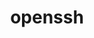 ---
title: "openssh"
layout: cache
categories: [package, develop-2025-01-26]
meta: {"versions": ["9.9p1"], "compilers": ["gcc@=10.5.0", "gcc@=11.1.0", "gcc@=11.4.0", "gcc@=12.3.0", "gcc@=12.4.0", "gcc@=13.2.0", "gcc@=13.3.0", "gcc@=7.3.1", "gcc@=7.5.0", "gcc@=9.4.0", "oneapi@=2024.1.0"], "oss": ["amzn2", "centos7", "rhel8", "ubuntu18.04", "ubuntu20.04", "ubuntu22.04", "ubuntu24.04"], "platforms": ["linux"], "targets": ["aarch64", "neoverse_v1", "neoverse_v2", "ppc64le", "x86_64_v3", "x86_64_v4"], "stacks": ["aws-isc", "aws-isc-aarch64", "aws-pcluster-neoverse_v1", "aws-pcluster-x86_64_v4", "data-vis-sdk", "developer-tools-aarch64-linux-gnu", "developer-tools-x86_64_v3-linux-gnu", "e4s", "e4s-neoverse-v2", "e4s-oneapi", "e4s-power", "e4s-rocm-external", "hep", "ml-linux-aarch64-cpu", "ml-linux-aarch64-cuda", "ml-linux-x86_64-cpu", "ml-linux-x86_64-cuda", "ml-linux-x86_64-rocm", "radiuss", "radiuss-aws", "radiuss-aws-aarch64", "root", "tutorial"], "num_specs": 21, "num_specs_by_stack": {"root": 21, "radiuss-aws-aarch64": 2, "aws-isc-aarch64": 1, "aws-pcluster-neoverse_v1": 1, "radiuss-aws": 2, "aws-isc": 1, "aws-pcluster-x86_64_v4": 2, "developer-tools-x86_64_v3-linux-gnu": 1, "developer-tools-aarch64-linux-gnu": 1, "radiuss": 1, "e4s-power": 1, "data-vis-sdk": 1, "e4s-neoverse-v2": 1, "tutorial": 2, "e4s-rocm-external": 1, "e4s": 1, "hep": 1, "e4s-oneapi": 2, "ml-linux-aarch64-cuda": 1, "ml-linux-aarch64-cpu": 1, "ml-linux-x86_64-cpu": 1, "ml-linux-x86_64-rocm": 1, "ml-linux-x86_64-cuda": 1}}
spec_details: [{"hash": "ixnmydht6g7hts3awgfsmmhwja3yfzt2", "compiler": "gcc@=7.3.1", "versions": ["9.9p1"], "os": "amzn2", "platform": "linux", "target": "aarch64", "variants": ["build_system=autotools", "+gssapi"], "stacks": ["root", "radiuss-aws-aarch64"], "size": "-", "tarball": "https://binaries.spack.io/develop-2025-01-26/build_cache/linux-amzn2-aarch64/gcc-7.3.1/openssh-9.9p1/linux-amzn2-aarch64-gcc-7.3.1-openssh-9.9p1-ixnmydht6g7hts3awgfsmmhwja3yfzt2.spack"}, {"hash": "5byvwjvvwr4hsy5b25lxesq2hssqwg26", "compiler": "gcc@=7.3.1", "versions": ["9.9p1"], "os": "amzn2", "platform": "linux", "target": "aarch64", "variants": ["build_system=autotools", "+gssapi"], "stacks": ["aws-isc-aarch64", "root"], "size": "-", "tarball": "https://binaries.spack.io/develop-2025-01-26/build_cache/linux-amzn2-aarch64/gcc-7.3.1/openssh-9.9p1/linux-amzn2-aarch64-gcc-7.3.1-openssh-9.9p1-5byvwjvvwr4hsy5b25lxesq2hssqwg26.spack"}, {"hash": "l32iqbz3lhmiiavrdizggjxobdkyg7b2", "compiler": "gcc@=7.3.1", "versions": ["9.9p1"], "os": "amzn2", "platform": "linux", "target": "aarch64", "variants": ["build_system=autotools", "+gssapi"], "stacks": ["root", "radiuss-aws-aarch64"], "size": "-", "tarball": "https://binaries.spack.io/develop-2025-01-26/build_cache/linux-amzn2-aarch64/gcc-7.3.1/openssh-9.9p1/linux-amzn2-aarch64-gcc-7.3.1-openssh-9.9p1-l32iqbz3lhmiiavrdizggjxobdkyg7b2.spack"}, {"hash": "artvopwbrockaihyblrzyxkxqa4gzys4", "compiler": "gcc@=12.4.0", "versions": ["9.9p1"], "os": "amzn2", "platform": "linux", "target": "neoverse_v1", "variants": ["build_system=autotools", "+gssapi"], "stacks": ["root", "aws-pcluster-neoverse_v1"], "size": "-", "tarball": "https://binaries.spack.io/develop-2025-01-26/build_cache/linux-amzn2-neoverse_v1/gcc-12.4.0/openssh-9.9p1/linux-amzn2-neoverse_v1-gcc-12.4.0-openssh-9.9p1-artvopwbrockaihyblrzyxkxqa4gzys4.spack"}, {"hash": "6ipo4ly6pzox2pplbbd45g6uansj3tv4", "compiler": "gcc@=7.3.1", "versions": ["9.9p1"], "os": "amzn2", "platform": "linux", "target": "x86_64_v3", "variants": ["build_system=autotools", "+gssapi"], "stacks": ["radiuss-aws", "root"], "size": "-", "tarball": "https://binaries.spack.io/develop-2025-01-26/build_cache/linux-amzn2-x86_64_v3/gcc-7.3.1/openssh-9.9p1/linux-amzn2-x86_64_v3-gcc-7.3.1-openssh-9.9p1-6ipo4ly6pzox2pplbbd45g6uansj3tv4.spack"}, {"hash": "lnv3bbnsmkvxl6my5pibwd5426bn4tdp", "compiler": "gcc@=7.3.1", "versions": ["9.9p1"], "os": "amzn2", "platform": "linux", "target": "x86_64_v3", "variants": ["build_system=autotools", "+gssapi"], "stacks": ["aws-isc", "root"], "size": "-", "tarball": "https://binaries.spack.io/develop-2025-01-26/build_cache/linux-amzn2-x86_64_v3/gcc-7.3.1/openssh-9.9p1/linux-amzn2-x86_64_v3-gcc-7.3.1-openssh-9.9p1-lnv3bbnsmkvxl6my5pibwd5426bn4tdp.spack"}, {"hash": "ulyqbqjh5ynsbhveywxgb4gc6midfsoc", "compiler": "gcc@=7.3.1", "versions": ["9.9p1"], "os": "amzn2", "platform": "linux", "target": "x86_64_v3", "variants": ["build_system=autotools", "+gssapi"], "stacks": ["radiuss-aws", "root"], "size": "-", "tarball": "https://binaries.spack.io/develop-2025-01-26/build_cache/linux-amzn2-x86_64_v3/gcc-7.3.1/openssh-9.9p1/linux-amzn2-x86_64_v3-gcc-7.3.1-openssh-9.9p1-ulyqbqjh5ynsbhveywxgb4gc6midfsoc.spack"}, {"hash": "xbguccdrexa7imk4cxu2ybi7zqy2aphn", "compiler": "oneapi@=2024.1.0", "versions": ["9.9p1"], "os": "amzn2", "platform": "linux", "target": "x86_64_v3", "variants": ["build_system=autotools", "+gssapi"], "stacks": ["aws-pcluster-x86_64_v4", "root"], "size": "-", "tarball": "https://binaries.spack.io/develop-2025-01-26/build_cache/linux-amzn2-x86_64_v3/oneapi-2024.1.0/openssh-9.9p1/linux-amzn2-x86_64_v3-oneapi-2024.1.0-openssh-9.9p1-xbguccdrexa7imk4cxu2ybi7zqy2aphn.spack"}, {"hash": "qep2rsilinqkxmd3cps3xiahn6ctc7tm", "compiler": "oneapi@=2024.1.0", "versions": ["9.9p1"], "os": "amzn2", "platform": "linux", "target": "x86_64_v4", "variants": ["build_system=autotools", "+gssapi"], "stacks": ["aws-pcluster-x86_64_v4", "root"], "size": "-", "tarball": "https://binaries.spack.io/develop-2025-01-26/build_cache/linux-amzn2-x86_64_v4/oneapi-2024.1.0/openssh-9.9p1/linux-amzn2-x86_64_v4-oneapi-2024.1.0-openssh-9.9p1-qep2rsilinqkxmd3cps3xiahn6ctc7tm.spack"}, {"hash": "giyr6dkksk4sj7k5maneia6i4xddbxex", "compiler": "gcc@=10.5.0", "versions": ["9.9p1"], "os": "centos7", "platform": "linux", "target": "x86_64_v3", "variants": ["build_system=autotools", "+gssapi"], "stacks": ["root", "developer-tools-x86_64_v3-linux-gnu"], "size": "-", "tarball": "https://binaries.spack.io/develop-2025-01-26/build_cache/linux-centos7-x86_64_v3/gcc-10.5.0/openssh-9.9p1/linux-centos7-x86_64_v3-gcc-10.5.0-openssh-9.9p1-giyr6dkksk4sj7k5maneia6i4xddbxex.spack"}, {"hash": "wzlq6x4ge7y6gu7jeakjfxsytyxgktar", "compiler": "gcc@=13.3.0", "versions": ["9.9p1"], "os": "rhel8", "platform": "linux", "target": "aarch64", "variants": ["build_system=autotools", "+gssapi"], "stacks": ["root", "developer-tools-aarch64-linux-gnu"], "size": "-", "tarball": "https://binaries.spack.io/develop-2025-01-26/build_cache/linux-rhel8-aarch64/gcc-13.3.0/openssh-9.9p1/linux-rhel8-aarch64-gcc-13.3.0-openssh-9.9p1-wzlq6x4ge7y6gu7jeakjfxsytyxgktar.spack"}, {"hash": "yi4ilnqlufamtzu2d62ycowqvguuzunr", "compiler": "gcc@=7.5.0", "versions": ["9.9p1"], "os": "ubuntu18.04", "platform": "linux", "target": "x86_64_v3", "variants": ["build_system=autotools", "+gssapi"], "stacks": ["radiuss", "root"], "size": "-", "tarball": "https://binaries.spack.io/develop-2025-01-26/build_cache/linux-ubuntu18.04-x86_64_v3/gcc-7.5.0/openssh-9.9p1/linux-ubuntu18.04-x86_64_v3-gcc-7.5.0-openssh-9.9p1-yi4ilnqlufamtzu2d62ycowqvguuzunr.spack"}, {"hash": "4nq7oafuxa7mjtw7bct7jykwv336o36l", "compiler": "gcc@=9.4.0", "versions": ["9.9p1"], "os": "ubuntu20.04", "platform": "linux", "target": "ppc64le", "variants": ["build_system=autotools", "+gssapi"], "stacks": ["root", "e4s-power"], "size": "-", "tarball": "https://binaries.spack.io/develop-2025-01-26/build_cache/linux-ubuntu20.04-ppc64le/gcc-9.4.0/openssh-9.9p1/linux-ubuntu20.04-ppc64le-gcc-9.4.0-openssh-9.9p1-4nq7oafuxa7mjtw7bct7jykwv336o36l.spack"}, {"hash": "blberxluoyirtltammudoj3eku4wmjug", "compiler": "gcc@=11.1.0", "versions": ["9.9p1"], "os": "ubuntu20.04", "platform": "linux", "target": "x86_64_v3", "variants": ["build_system=autotools", "+gssapi"], "stacks": ["data-vis-sdk", "root"], "size": "-", "tarball": "https://binaries.spack.io/develop-2025-01-26/build_cache/linux-ubuntu20.04-x86_64_v3/gcc-11.1.0/openssh-9.9p1/linux-ubuntu20.04-x86_64_v3-gcc-11.1.0-openssh-9.9p1-blberxluoyirtltammudoj3eku4wmjug.spack"}, {"hash": "z5qu6id4dgbujpnvxpgio2ascor3rwzd", "compiler": "gcc@=11.4.0", "versions": ["9.9p1"], "os": "ubuntu22.04", "platform": "linux", "target": "neoverse_v2", "variants": ["build_system=autotools", "+gssapi"], "stacks": ["root", "e4s-neoverse-v2"], "size": "-", "tarball": "https://binaries.spack.io/develop-2025-01-26/build_cache/linux-ubuntu22.04-neoverse_v2/gcc-11.4.0/openssh-9.9p1/linux-ubuntu22.04-neoverse_v2-gcc-11.4.0-openssh-9.9p1-z5qu6id4dgbujpnvxpgio2ascor3rwzd.spack"}, {"hash": "wkqnyzqhdooltt7nzgdeyz3zmfpmumdq", "compiler": "gcc@=11.4.0", "versions": ["9.9p1"], "os": "ubuntu22.04", "platform": "linux", "target": "x86_64_v3", "variants": ["build_system=autotools", "+gssapi"], "stacks": ["tutorial", "e4s-rocm-external", "e4s", "root", "hep"], "size": "-", "tarball": "https://binaries.spack.io/develop-2025-01-26/build_cache/linux-ubuntu22.04-x86_64_v3/gcc-11.4.0/openssh-9.9p1/linux-ubuntu22.04-x86_64_v3-gcc-11.4.0-openssh-9.9p1-wkqnyzqhdooltt7nzgdeyz3zmfpmumdq.spack"}, {"hash": "gsb3775ocp6gm6ej4txrefytdqufk7en", "compiler": "gcc@=11.4.0", "versions": ["9.9p1"], "os": "ubuntu22.04", "platform": "linux", "target": "x86_64_v3", "variants": ["build_system=autotools", "+gssapi"], "stacks": ["e4s-oneapi", "root"], "size": "-", "tarball": "https://binaries.spack.io/develop-2025-01-26/build_cache/linux-ubuntu22.04-x86_64_v3/gcc-11.4.0/openssh-9.9p1/linux-ubuntu22.04-x86_64_v3-gcc-11.4.0-openssh-9.9p1-gsb3775ocp6gm6ej4txrefytdqufk7en.spack"}, {"hash": "w42wigrxberefpzg3p3ghs2hwztytwnx", "compiler": "gcc@=11.4.0", "versions": ["9.9p1"], "os": "ubuntu22.04", "platform": "linux", "target": "x86_64_v3", "variants": ["build_system=autotools", "+gssapi"], "stacks": ["e4s-oneapi", "root"], "size": "-", "tarball": "https://binaries.spack.io/develop-2025-01-26/build_cache/linux-ubuntu22.04-x86_64_v3/gcc-11.4.0/openssh-9.9p1/linux-ubuntu22.04-x86_64_v3-gcc-11.4.0-openssh-9.9p1-w42wigrxberefpzg3p3ghs2hwztytwnx.spack"}, {"hash": "vggjaxszy3emhvbgfm3xki5vw2v7urio", "compiler": "gcc@=12.3.0", "versions": ["9.9p1"], "os": "ubuntu22.04", "platform": "linux", "target": "x86_64_v3", "variants": ["build_system=autotools", "+gssapi"], "stacks": ["tutorial", "root"], "size": "-", "tarball": "https://binaries.spack.io/develop-2025-01-26/build_cache/linux-ubuntu22.04-x86_64_v3/gcc-12.3.0/openssh-9.9p1/linux-ubuntu22.04-x86_64_v3-gcc-12.3.0-openssh-9.9p1-vggjaxszy3emhvbgfm3xki5vw2v7urio.spack"}, {"hash": "g44q3jxr6tuo5l3lrshi4poxpj72m6yn", "compiler": "gcc@=13.2.0", "versions": ["9.9p1"], "os": "ubuntu24.04", "platform": "linux", "target": "aarch64", "variants": ["build_system=autotools", "+gssapi"], "stacks": ["ml-linux-aarch64-cuda", "ml-linux-aarch64-cpu", "root"], "size": "-", "tarball": "https://binaries.spack.io/develop-2025-01-26/build_cache/linux-ubuntu24.04-aarch64/gcc-13.2.0/openssh-9.9p1/linux-ubuntu24.04-aarch64-gcc-13.2.0-openssh-9.9p1-g44q3jxr6tuo5l3lrshi4poxpj72m6yn.spack"}, {"hash": "k2ks7tke5flxd4avhwx7jodmf66r2pys", "compiler": "gcc@=13.2.0", "versions": ["9.9p1"], "os": "ubuntu24.04", "platform": "linux", "target": "x86_64_v3", "variants": ["build_system=autotools", "+gssapi"], "stacks": ["ml-linux-x86_64-cpu", "root", "ml-linux-x86_64-rocm", "ml-linux-x86_64-cuda"], "size": "-", "tarball": "https://binaries.spack.io/develop-2025-01-26/build_cache/linux-ubuntu24.04-x86_64_v3/gcc-13.2.0/openssh-9.9p1/linux-ubuntu24.04-x86_64_v3-gcc-13.2.0-openssh-9.9p1-k2ks7tke5flxd4avhwx7jodmf66r2pys.spack"}]
---